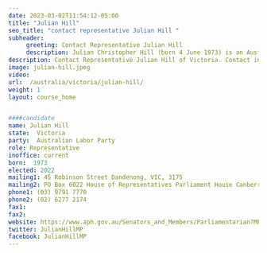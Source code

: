 ```yaml
---
date: 2023-03-02T11:54:12-05:00
title: "Julian Hill"
seo_title: "contact representative Julian Hill "
subheader:
     greeting: Contact Representative Julian Hill
     description: Julian Christopher Hill (born 4 June 1973) is an Australian politician who is currently serving as the Member of Parliament for Bruce in the House of Representatives, and was previously the 4th Mayor of Port Phillip. A member of the Australian Labor Party (ALP), he succeeded Alan Griffin at the 2016 federal election.
description: Contact Representative Julian Hill of Victoria. Contact information for Julian Hill includes email address, phone number, and mailing address.
image: julian-hill.jpeg
video:
url:  /australia/victoria/julian-hill/
weight: 1
layout: course_home


####candidate
name: Julian Hill
state:	Victoria
party:	Australian Labor Party
role: Representative
inoffice: current
born:  1973
elected: 2022
mailing1: 45 Robinson Street Dandenong, VIC, 3175
mailing2: PO Box 6022 House of Representatives Parliament House Canberra ACT 2600
phone1: (03) 9791 7770
phone2: (02) 6277 2174
fax1:
fax2:
website: https://www.aph.gov.au/Senators_and_Members/Parliamentarian?MPID=86256
twitter: JulianHillMP
facebook: JulianHillMP
---
```

